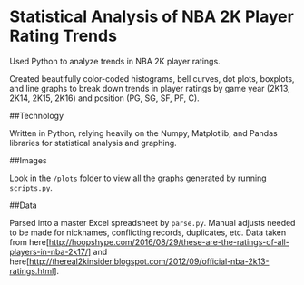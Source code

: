 # Statistical Analysis of NBA 2K Player Rating Trends

Used Python to analyze trends in NBA 2K player ratings. 

Created beautifully color-coded histograms, bell curves, dot plots, boxplots, and line graphs to break down trends in player ratings by game year (2K13, 2K14, 2K15, 2K16) and position (PG, SG, SF, PF, C).

##Technology

Written in Python, relying heavily on the Numpy, Matplotlib, and Pandas libraries for statistical analysis and graphing.

##Images

Look in the `/plots` folder to view all the graphs generated by running `scripts.py`.

##Data

Parsed into a master Excel spreadsheet by `parse.py`. Manual adjusts needed to be made for nicknames, conflicting records, duplicates, etc. Data taken from here[http://hoopshype.com/2016/08/29/these-are-the-ratings-of-all-players-in-nba-2k17/] and here[http://thereal2kinsider.blogspot.com/2012/09/official-nba-2k13-ratings.html]. 